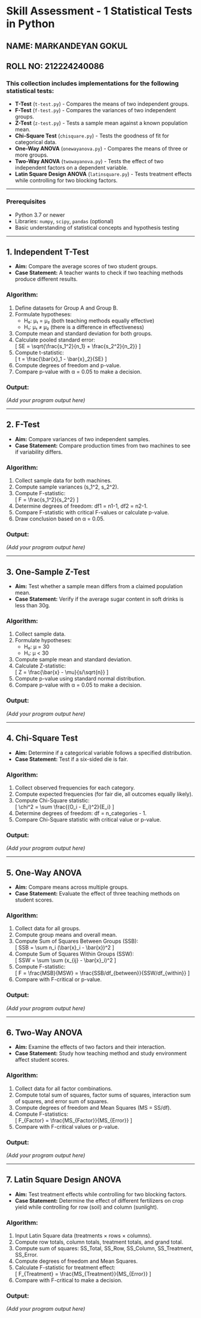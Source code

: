 # Skill Assessment - 1 Statistical Tests in Python  
## NAME: MARKANDEYAN GOKUL  
## ROLL NO: 212224240086  


### This collection includes implementations for the following statistical tests:

- **T-Test** (`t-test.py`) - Compares the means of two independent groups.  
- **F-Test** (`f-test.py`) - Compares the variances of two independent groups.  
- **Z-Test** (`z-test.py`) - Tests a sample mean against a known population mean.  
- **Chi-Square Test** (`chisquare.py`) - Tests the goodness of fit for categorical data.  
- **One-Way ANOVA** (`onewayanova.py`) - Compares the means of three or more groups.  
- **Two-Way ANOVA** (`twowayanova.py`) - Tests the effect of two independent factors on a dependent variable.  
- **Latin Square Design ANOVA** (`latinsquare.py`) - Tests treatment effects while controlling for two blocking factors.  

---

### Prerequisites
- Python 3.7 or newer  
- Libraries: `numpy`, `scipy`, `pandas` (optional)  
- Basic understanding of statistical concepts and hypothesis testing  

---

## 1. Independent T-Test
- **Aim:** Compare the average scores of two student groups.  
- **Case Statement:** A teacher wants to check if two teaching methods produce different results.  

### Algorithm:
1. Define datasets for Group A and Group B.  
2. Formulate hypotheses:  
   - H₀: μ₁ = μ₂ (both teaching methods equally effective)  
   - H₁: μ₁ ≠ μ₂ (there is a difference in effectiveness)  
3. Compute mean and standard deviation for both groups.  
4. Calculate pooled standard error:  
   \[
   SE = \sqrt{\frac{s_1^2}{n_1} + \frac{s_2^2}{n_2}}
   \]  
5. Compute t-statistic:  
   \[
   t = \frac{\bar{x}_1 - \bar{x}_2}{SE}
   \]  
6. Compute degrees of freedom and p-value.  
7. Compare p-value with α = 0.05 to make a decision.  

### Output:
*(Add your program output here)*  

---

## 2. F-Test
- **Aim:** Compare variances of two independent samples.  
- **Case Statement:** Compare production times from two machines to see if variability differs.  

### Algorithm:
1. Collect sample data for both machines.  
2. Compute sample variances \(s_1^2, s_2^2\).  
3. Compute F-statistic:  
   \[
   F = \frac{s_1^2}{s_2^2}
   \]  
4. Determine degrees of freedom: df1 = n1-1, df2 = n2-1.  
5. Compare F-statistic with critical F-values or calculate p-value.  
6. Draw conclusion based on α = 0.05.  

### Output:
*(Add your program output here)*  

---

## 3. One-Sample Z-Test
- **Aim:** Test whether a sample mean differs from a claimed population mean.  
- **Case Statement:** Verify if the average sugar content in soft drinks is less than 30g.  

### Algorithm:
1. Collect sample data.  
2. Formulate hypotheses:  
   - H₀: μ = 30  
   - H₁: μ < 30  
3. Compute sample mean and standard deviation.  
4. Calculate Z-statistic:  
   \[
   Z = \frac{\bar{x} - \mu}{s/\sqrt{n}}
   \]  
5. Compute p-value using standard normal distribution.  
6. Compare p-value with α = 0.05 to make a decision.  

### Output:
*(Add your program output here)*  

---

## 4. Chi-Square Test
- **Aim:** Determine if a categorical variable follows a specified distribution.  
- **Case Statement:** Test if a six-sided die is fair.  

### Algorithm:
1. Collect observed frequencies for each category.  
2. Compute expected frequencies (for fair die, all outcomes equally likely).  
3. Compute Chi-Square statistic:  
   \[
   \chi^2 = \sum \frac{(O_i - E_i)^2}{E_i}
   \]  
4. Determine degrees of freedom: df = n_categories - 1.  
5. Compare Chi-Square statistic with critical value or p-value.  

### Output:
*(Add your program output here)*  

---

## 5. One-Way ANOVA
- **Aim:** Compare means across multiple groups.  
- **Case Statement:** Evaluate the effect of three teaching methods on student scores.  

### Algorithm:
1. Collect data for all groups.  
2. Compute group means and overall mean.  
3. Compute Sum of Squares Between Groups (SSB):  
   \[
   SSB = \sum n_i (\bar{x}_i - \bar{x})^2
   \]  
4. Compute Sum of Squares Within Groups (SSW):  
   \[
   SSW = \sum \sum (x_{ij} - \bar{x}_i)^2
   \]  
5. Compute F-statistic:  
   \[
   F = \frac{MSB}{MSW} = \frac{SSB/df_{between}}{SSW/df_{within}}
   \]  
6. Compare with F-critical or p-value.  

### Output:
*(Add your program output here)*  

---

## 6. Two-Way ANOVA
- **Aim:** Examine the effects of two factors and their interaction.  
- **Case Statement:** Study how teaching method and study environment affect student scores.  

### Algorithm:
1. Collect data for all factor combinations.  
2. Compute total sum of squares, factor sums of squares, interaction sum of squares, and error sum of squares.  
3. Compute degrees of freedom and Mean Squares (MS = SS/df).  
4. Compute F-statistics:  
   \[
   F_{Factor} = \frac{MS_{Factor}}{MS_{Error}}
   \]  
5. Compare with F-critical values or p-value.  

### Output:
*(Add your program output here)*  

---

## 7. Latin Square Design ANOVA
- **Aim:** Test treatment effects while controlling for two blocking factors.  
- **Case Statement:** Determine the effect of different fertilizers on crop yield while controlling for row (soil) and column (sunlight).  

### Algorithm:
1. Input Latin Square data (treatments × rows × columns).  
2. Compute row totals, column totals, treatment totals, and grand total.  
3. Compute sum of squares: SS_Total, SS_Row, SS_Column, SS_Treatment, SS_Error.  
4. Compute degrees of freedom and Mean Squares.  
5. Calculate F-statistic for treatment effect:  
   \[
   F_{Treatment} = \frac{MS_{Treatment}}{MS_{Error}}
   \]  
6. Compare with F-critical to make a decision.  

### Output:
*(Add your program output here)*  
